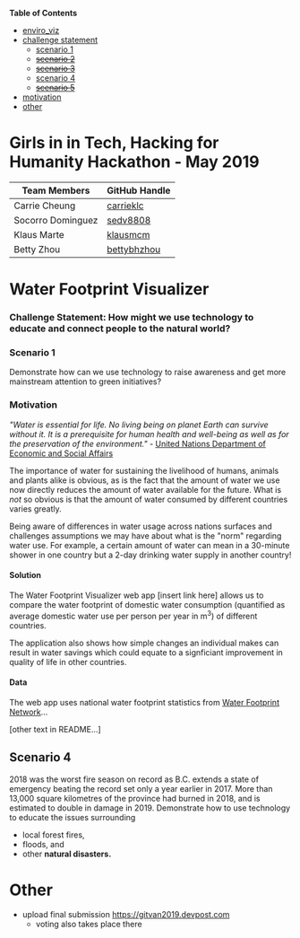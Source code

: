 <!-- markdown-toc start - Don't edit this section. Run M-x markdown-toc-generate-toc again -->
**Table of Contents**

- [enviro_viz](#enviroviz)
- [challenge statement](#challenge-statement)
    - [scenario 1](#scenario-1)
    - [~~scenario 2~~](#scenario-2)
    - [~~scenario 3~~](#scenario-3)
    - [scenario 4](#scenario-4)
    - [~~scenario 5~~](#scenario-5)
- [motivation](#motivation)
- [other](#other)

<!-- markdown-toc end -->
# Girls in in Tech, Hacking for Humanity Hackathon - May 2019

|Team Members|GitHub Handle|
|------------|-------------|
|Carrie Cheung|[carrieklc](https://github.com/carrieklc)|
|Socorro Dominguez|[sedv8808](https://github.com/sedv8808)|
|Klaus Marte|[klausmcm](https://github.com/klausmcm)|
|Betty Zhou|[bettybhzhou](https://github.com/bettybhzhou)|

# Water Footprint Visualizer

### Challenge Statement: How might we use technology to educate and connect people to the natural world?

### Scenario 1
Demonstrate how can we use technology to raise awareness and get more mainstream attention to green initiatives?

### Motivation
_"Water is essential for life. No living being on planet Earth can survive without it. It is a prerequisite for human health and well-being as well as for the preservation of the environment."_ - [United Nations Department of Economic and Social Affairs](https://www.un.org/waterforlifedecade/background.shtml)

The importance of water for sustaining the livelihood of humans, animals and plants alike is obvious, as is the fact that the amount of water we use now directly reduces the amount of water available for the future. What is _not_ so obvious is that the amount of water consumed by different countries varies greatly.

Being aware of differences in water usage across nations surfaces and challenges assumptions we may have about what is the "norm" regarding water use. For example, a certain amount of water can mean in a 30-minute shower in one country but a 2-day drinking water supply in another country!

#### Solution

The Water Footprint Visualizer web app [insert link here] allows us to compare the water footprint of domestic water consumption (quantified as average domestic water use per person per year in m<sup>3</sup>) of different countries.

The application also shows how simple changes an individual makes can result in water savings which could equate to a signficiant improvement in quality of life in other countries.


#### Data

The web app uses national water footprint statistics from [Water Footprint Network](https://waterfootprint.org/en/resources/waterstat/national-water-footprint-statistics/)...


[other text in README...]

## Scenario 4
2018 was the worst fire season on record as B.C. extends a state of emergency beating the record set only a year earlier in 2017. More than 13,000 square kilometres of the province had burned in 2018, and is estimated to double in damage in 2019.
Demonstrate how to use technology to educate the issues surrounding
- local forest fires,
- floods, and
- other **natural disasters.**

# Other
- upload final submission https://gitvan2019.devpost.com
  - voting also takes place there
